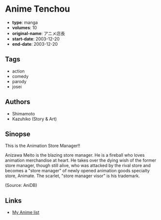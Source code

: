# Anime Tenchou

-   **type**: manga
-   **volumes**: 10
-   **original-name**: アニメ店長
-   **start-date**: 2003-12-20
-   **end-date**: 2003-12-20

## Tags

-   action
-   comedy
-   parody
-   josei

## Authors

-   Shimamoto
-   Kazuhiko (Story & Art)

## Sinopse

This is the Animation Store Manager!!

Anizawa Meito is the blazing store manager. He is a fireball who loves animation merchandise at heart. He takes over the dying wish of the former store manager, though still alive, who was attacked by the rival store and becomes a "store manager" of newly opened animation goods specialty store, Animate. The scarlet, "store manager visor" is his trademark.

(Source: AniDB)

## Links

-   [My Anime list](https://myanimelist.net/manga/4483/Anime_Tenchou)
